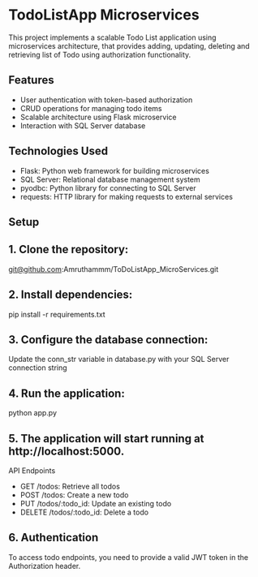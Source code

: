 # TodoListApp Microservices

This project implements a scalable Todo List application using microservices architecture, that provides adding, updating, deleting and retrieving list of Todo using authorization functionality.

## Features

- User authentication with token-based authorization
- CRUD operations for managing todo items
- Scalable architecture using Flask microservice
- Interaction with SQL Server database

## Technologies Used
- Flask: Python web framework for building microservices
- SQL Server: Relational database management system
- pyodbc: Python library for connecting to SQL Server
- requests: HTTP library for making requests to external services

## Setup
## 1. Clone the repository:
git@github.com:Amruthammm/ToDoListApp_MicroServices.git

## 2. Install dependencies:
pip install -r requirements.txt

## 3. Configure the database connection:
Update the conn_str variable in database.py with your SQL Server connection string

## 4. Run the application:
python app.py

## 5. The application will start running at http://localhost:5000.
API Endpoints
- GET /todos: Retrieve all todos
- POST /todos: Create a new todo
- PUT /todos/:todo_id: Update an existing todo
- DELETE /todos/:todo_id: Delete a todo

## 6. Authentication
To access todo endpoints, you need to provide a valid JWT token in the Authorization header.
